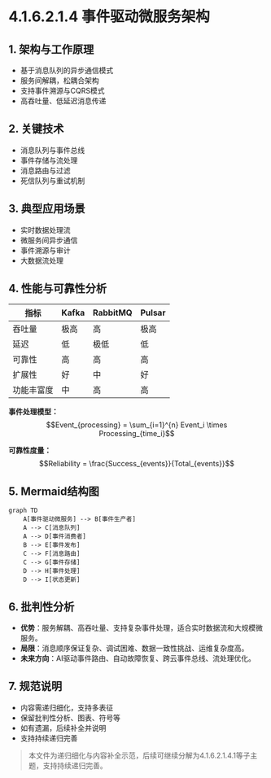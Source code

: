 # 4.1.6.2.1.4 事件驱动微服务架构

## 1. 架构与工作原理

- 基于消息队列的异步通信模式
- 服务间解耦，松耦合架构
- 支持事件溯源与CQRS模式
- 高吞吐量、低延迟消息传递

## 2. 关键技术

- 消息队列与事件总线
- 事件存储与流处理
- 消息路由与过滤
- 死信队列与重试机制

## 3. 典型应用场景

- 实时数据处理流
- 微服务间异步通信
- 事件溯源与审计
- 大数据流处理

## 4. 性能与可靠性分析

| 指标     | Kafka      | RabbitMQ   | Pulsar     |
|----------|------------|------------|------------|
| 吞吐量   | 极高       | 高         | 极高       |
| 延迟     | 低         | 极低       | 低         |
| 可靠性   | 高         | 高         | 高         |
| 扩展性   | 好         | 中         | 好         |
| 功能丰富度| 中         | 高         | 高         |

**事件处理模型：**
$$Event_{processing} = \sum_{i=1}^{n} Event_i \times Processing_{time_i}$$

**可靠性度量：**
$$Reliability = \frac{Success_{events}}{Total_{events}}$$

## 5. Mermaid结构图

```mermaid
graph TD
    A[事件驱动微服务] --> B[事件生产者]
    A --> C[消息队列]
    A --> D[事件消费者]
    B --> E[事件发布]
    C --> F[消息路由]
    C --> G[事件存储]
    D --> H[事件处理]
    D --> I[状态更新]
```

## 6. 批判性分析

- **优势**：服务解耦、高吞吐量、支持复杂事件处理，适合实时数据流和大规模微服务。
- **局限**：消息顺序保证复杂、调试困难、数据一致性挑战、运维复杂度高。
- **未来方向**：AI驱动事件路由、自动故障恢复、跨云事件总线、流处理优化。

## 7. 规范说明

- 内容需递归细化，支持多表征
- 保留批判性分析、图表、符号等
- 如有遗漏，后续补全并说明
- 支持持续递归完善

> 本文件为递归细化与内容补全示范，后续可继续分解为4.1.6.2.1.4.1等子主题，支持持续递归完善。
